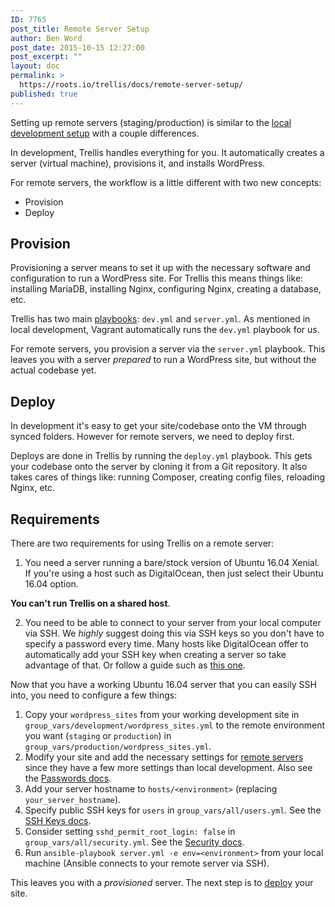 ```yaml
---
ID: 7765
post_title: Remote Server Setup
author: Ben Word
post_date: 2015-10-15 12:27:00
post_excerpt: ""
layout: doc
permalink: >
  https://roots.io/trellis/docs/remote-server-setup/
published: true
---
```

Setting up remote servers (staging/production) is similar to the [local development setup](https://roots.io/trellis/docs/local-development-setup/) with a couple differences.

In development, Trellis handles everything for you. It automatically creates a server (virtual machine), provisions it, and installs WordPress.

For remote servers, the workflow is a little different with two new concepts:

* Provision
* Deploy

## Provision

Provisioning a server means to set it up with the necessary software and configuration to run a WordPress site. For Trellis this means things like: installing MariaDB, installing Nginx, configuring Nginx, creating a database, etc.

Trellis has two main [playbooks](http://docs.ansible.com/ansible/playbooks.html): `dev.yml` and `server.yml`. As mentioned in local development, Vagrant automatically runs the `dev.yml` playbook for us.

For remote servers, you provision a server via the `server.yml` playbook. This leaves you with a server *prepared* to run a WordPress site, but without the actual codebase yet.

## Deploy

In development it's easy to get your site/codebase onto the VM through synced folders. However for remote servers, we need to deploy first.

Deploys are done in Trellis by running the `deploy.yml` playbook. This gets your codebase onto the server by cloning it from a Git repository. It also takes cares of things like: running Composer, creating config files, reloading Nginx, etc.

## Requirements

There are two requirements for using Trellis on a remote server:

1. You need a server running a bare/stock version of Ubuntu 16.04 Xenial. If you're using a host such as DigitalOcean, then just select their Ubuntu 16.04 option.

**You can't run Trellis on a shared host**.

2. You need to be able to connect to your server from your local computer via SSH. We *highly* suggest doing this via SSH keys so you don't have to specify a password every time. Many hosts like DigitalOcean offer to automatically add your SSH key when creating a server so take advantage of that. Or follow a guide such as [this one](https://www.digitalocean.com/community/tutorials/how-to-set-up-ssh-keys--2).

Now that you have a working Ubuntu 16.04 server that you can easily SSH into, you need to configure a few things:

1. Copy your `wordpress_sites` from your working development site in `group_vars/development/wordpress_sites.yml` to the remote environment you want (`staging` or `production`) in `group_vars/production/wordpress_sites.yml`.
2. Modify your site and add the necessary settings for [remote servers](https://roots.io/trellis/docs/wordpress-sites/#remote-servers) since they have a few more settings than local development. Also see the [Passwords docs](https://roots.io/trellis/docs/passwords/).
3. Add your server hostname to `hosts/<environment>` (replacing `your_server_hostname`).
4. Specify public SSH keys for `users` in `group_vars/all/users.yml`. See the [SSH Keys docs](https://roots.io/trellis/docs/ssh-keys/).
5. Consider setting `sshd_permit_root_login: false` in `group_vars/all/security.yml`. See the [Security docs](https://roots.io/trellis/docs/security/).
6. Run `ansible-playbook server.yml -e env=<environment>` from your local machine (Ansible connects to your remote server via SSH).

This leaves you with a *provisioned* server. The next step is to [deploy](https://roots.io/trellis/docs/deploys/) your site.